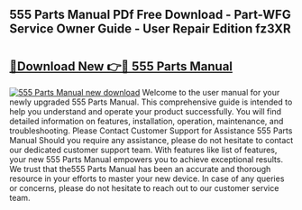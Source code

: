 ## 555 Parts Manual PDf Free Download - Part-WFG Service Owner Guide - User Repair Edition fz3XR

# <h2><a href="http://bc50932.oget.top/?id=555+Parts+Manual">🔗Download New 👉🔴 555 Parts Manual</a></h2>

[![555 Parts Manual new download](https://i.imgur.com/5g1atiW.png)](http://bc50932.oget.top/?id=555+Parts+Manual)
Welcome to the user manual for your newly upgraded 555 Parts Manual. This comprehensive guide is intended to help you understand and operate your product successfully. You will find detailed information on features, installation, operation, maintenance, and troubleshooting. Please Contact Customer Support for Assistance 555 Parts Manual Should you require any assistance, please do not hesitate to contact our dedicated customer support team. With features like list of features, your new 555 Parts Manual empowers you to achieve exceptional results. We trust that the555 Parts Manual has been an accurate and thorough resource in your efforts to master your new device. In case of any queries or concerns, please do not hesitate to reach out to our customer service team.
